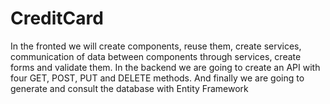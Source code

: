 # CreditCard

In the fronted we will create components, reuse them, create services, communication of data between components through services, create forms and validate them. In the backend we are going to create an API with four GET, POST, PUT and DELETE methods. And finally we are going to generate and consult the database with Entity Framework
